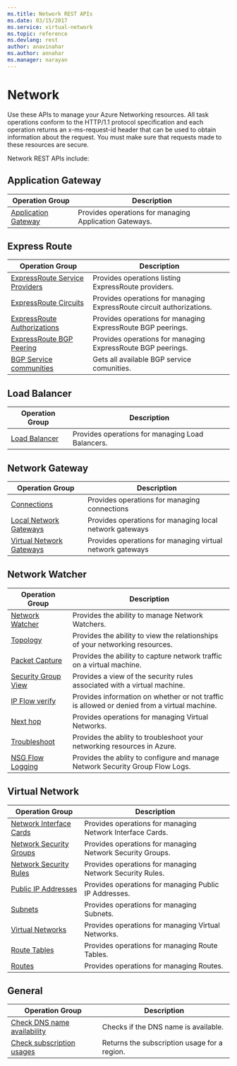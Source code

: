 ```yaml
---
ms.title: Network REST APIs
ms.date: 03/15/2017
ms.service: virtual-network
ms.topic: reference
ms.devlang: rest
author: anavinahar 
ms.author: annahar 
ms.manager: narayan
---
```

# Network

Use these APIs to manage your Azure Networking resources. All task operations conform to the HTTP/1.1 protocol specification and each operation returns an x-ms-request-id header that can be used to obtain information about the request. You must make sure that requests made to these resources are secure.

Network REST APIs include:

## Application Gateway

|Operation Group|Description|
|---|---|
|[Application Gateway](applicationgateway/index.md) |Provides operations for managing Application Gateways.|

## Express Route

|Operation Group|Description|
|---|---|
|[ExpressRoute Service Providers](~/docs-ref-autogen/network/expressrouteserviceproviders.json)    |Provides operations listing ExpressRoute providers.|
|[ExpressRoute Circuits](~/docs-ref-autogen/network/expressroutecircuits.json)   | Provides operations for managing ExpressRoute circuit authorizations.|
|[ExpressRoute Authorizations](~/docs-ref-autogen/network/expressroutecircuitauthorizations.json)  |Provides operations for managing ExpressRoute BGP peerings.|
|[ExpressRoute BGP Peering](~/docs-ref-autogen/network/expressroutecircuitpeerings.json)  |Provides operations for managing ExpressRoute BGP peerings.|
|[BGP Service communities](~/docs-ref-autogen/network/bgpservicecommunities.json)    |Gets all available BGP service comunities.|

## Load Balancer

|Operation Group|Description|
|---|---|
|[Load Balancer](loadbalancer/index.md) |Provides operations for managing Load Balancers.|

## Network Gateway

|Operation Group|Description|
|---|---|
|[Connections](~/docs-ref-autogen/network/virtualnetworkgatewayconnections.json)  |Provides operations for managing connections|
|[Local Network Gateways](~/docs-ref-autogen/network/localnetworkgateways.json) | Provides operations for managing local network gateways|
|[Virtual Network Gateways](~/docs-ref-autogen/network/virtualnetworkgateways.json) |Provides operations for managing virtual network gateways|

## Network Watcher

|Operation Group|Description|
|---|---|
|[Network Watcher](~/docs-ref-autogen/network/networkwatchers.json) |Provides the ability to manage Network Watchers.|
|[Topology](~/docs-ref-autogen/network/networkwatchers.json#NetworkWatchers_GetTopology)   | Provides the ability to view the relationships of your networking resources. |
|[Packet Capture](~/docs-ref-autogen/network/packetcaptures.json)   |Provides the ability to capture network traffic on a virtual machine.| 
|[Security Group View](~/docs-ref-autogen/network/networkwatchers.json#NetworkWatchers_GetVMSecurityRules)   | Provides a view of the security rules associated with a virtual machine.| 
|[IP Flow verify](~/docs-ref-autogen/network/networkwatchers.json#NetworkWatchers_VerifyIPFlow)  |Provides information on whether or not traffic is allowed or denied from a virtual machine.| 
|[Next hop](~/docs-ref-autogen/network/networkwatchers.json#NetworkWatchers_GetNextHop)  |Provides operations for managing Virtual Networks.| 
|[Troubleshoot](~/docs-ref-autogen/network/networkwatchers.json#NetworkWatchers_GetTroubleshooting)   |Provides the ablity to troubleshoot your networking resources in Azure.| 
|[NSG Flow Logging](~/docs-ref-autogen/network/networkwatchers.json#NetworkWatchers_GetFlowLogStatus)   |Provides the ablity to configure and manage Network Security Group Flow Logs.| 

## Virtual Network

|Operation Group|Description|
|---|---|
|[Network Interface Cards](virtualnetwork/network-interface-cards.md) |Provides operations for managing Network Interface Cards.|
|[Network Security Groups](virtualnetwork/network-security-groups.md)   | Provides operations for managing Network Security Groups.|
|[Network Security Rules](virtualnetwork/network-security-rules.md)   |Provides operations for managing Network Security Rules.|
|[Public IP Addresses](virtualnetwork/public-ip-addresses.md)   | Provides operations for managing Public IP Addresses.|
|[Subnets](virtualnetwork/virtualnetworksubnets.md)  |Provides operations for managing Subnets.|
|[Virtual Networks](virtualnetwork/index.md)  |Provides operations for managing Virtual Networks.|
|[Route Tables](virtualnetwork/route-tables.md)   |Provides operations for managing Route Tables.|
|[Routes](virtualnetwork/networkroutes.md)   |Provides operations for managing Routes.|

## General

|Operation Group|Description|
|---|---|
| [Check DNS name availability](virtualnetwork/check-dns-name-availability.md)       |  Checks if the DNS name is available. |
| [Check subscription usages](~/docs-ref-autogen/network/usages.json)           |  Returns the subscription usage for a region. |